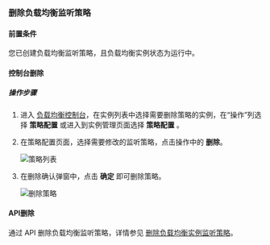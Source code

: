 ### 删除负载均衡监听策略

#### 前置条件

您已创建负载均衡监听策略，且负载均衡实例状态为运行中。

#### 控制台删除

##### 操作步骤

1. 进入 [负载均衡控制台](https://console.capitalonline.net/loadbalancers)，在实例列表中选择需要删除策略的实例，在“操作”列选择 **策略配置** 或进入到实例管理页面选择 **策略配置** 。

2. 在策略配置页面，选择需要修改的监听策略，点击操作中的 **删除**。

   ![策略列表](..\..\pic\删除策略-策略列表.png)

3. 在删除确认弹窗中，点击 **确定** 即可删除策略。

   ![删除策略](..\..\pic\删除策略-删除策略.png)


#### API删除

通过 API 删除负载均衡监听策略，详情参见 [删除负载均衡实例监听策略](F:\首云工作相关\PaaS产品线\弹性计算产品\负载均衡\用户操作手册\HaProxy\09.API文档\03.监听策略相关接口\01.修改监听策略.md)。
